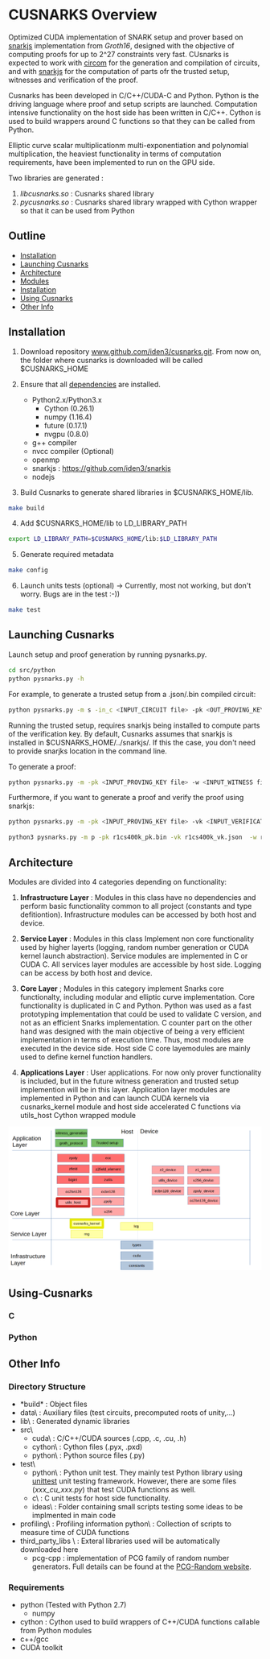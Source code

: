 # CUSNARKS Overview
Optimized CUDA implementation of SNARK setup and prover based on [snarkjs][] implementation from *Groth16*, designed with the objective of computing proofs for up to 2^27 constraints very fast. CUsnarks is expected to work with [circom][] for the generation and compilation
of circuits, and with [snarkjs][] for the computation of parts ofr the trusted setup, witnesses and verification of the proof.

Cusnarks has been developed in C/C++/CUDA-C and Python. Python is the driving language where proof and setup scripts are launched. Computation intensive functionality on the host side has been written in C/C++. Cython is used to build wrappers around C functions so that they can be
called from Python.

Elliptic curve scalar multiplicationm multi-exponentiation and polynomial multiplication, the heaviest functionality in terms of 
computation requirements, have been implemented to run on the GPU side.

Two libraries are generated :
1. *libcusnarks.so* : Cusnarks shared library
2. *pycusnarks.so* : Cusnarks shared library wrapped with Cython wrapper so that it can be used from Python

## Outline
* [Installation][]
* [Launching Cusnarks](#Launching-Cusnarks)
* [Architecture][]
* [Modules][]
* [Installation][]
* [Using Cusnarks][]
* [Other Info](#Other-Info)
  
## Installation
1. Download repository www.github.com/iden3/cusnarks.git. From now on, the folder where cusnarks is downloaded will be called $CUSNARKS_HOME

2. Ensure that all [dependencies][] are installed. 
    - Python2.x/Python3.x
        - Cython (0.26.1)
        - numpy (1.16.4)
        - future (0.17.1)
        - nvgpu (0.8.0)
    - g++ compiler
    - nvcc compiler (Optional)
    - openmp
    - snarkjs : https://github.com/iden3/snarkjs
    - nodejs


3. Build Cusnarks to generate shared libraries in $CUSNARKS_HOME/lib.

```sh
make build
```

4. Add $CUSNARKS_HOME/lib to LD_LIBRARY_PATH

```sh
export LD_LIBRARY_PATH=$CUSNARKS_HOME/lib:$LD_LIBRARY_PATH
```

5. Generate required metadata

```sh
make config
```

6. Launch units tests (optional) -> Currently, most not working, but don't worry. Bugs are in the test :-))

```sh
make test
```

## Launching Cusnarks
Launch setup and proof generation by running pysnarks.py. 

```sh
cd src/python
python pysnarks.py -h
```

For example, to generate a trusted setup from a .json/.bin compiled circuit:

```sh
python pysnarks.py -m s -in_c <INPUT_CIRCUIT file> -pk <OUT_PROVING_KEY file> -vk <OUT_VERIFICATION_KEY file> -snarkjs <SNARKJS location>
```
Running the trusted setup, requires snarkjs being installed to compute parts of the verification key. By default, Cusnarks assumes that snarkjs is installed in $CUSNARKS_HOME/../snarkjs/. If this the case, you don't need to provide snarjks location in the command line.


To generate a proof:
```sh
python pysnarks.py -m -pk <INPUT_PROVING_KEY file> -w <INPUT_WITNESS file file> -p >OUTPUT_PROOF file> -pd <OUTPUT_PUBLIC_DATA file>
```

Furthermore, if you want to generate a proof and verify the proof using snarkjs:
```sh
python pysnarks.py -m -pk <INPUT_PROVING_KEY file> -vk <INPUT_VERIFICATION_KEY file> -w <INPUT_WITNESS file file> -p >OUTPUT_PROOF file> -pd <OUTPUT_PUBLIC_DATA file> -v 1 -snarkjs <SNARKJS location>
```

```sh
python3 pysnarks.py -m p -pk r1cs400k_pk.bin -vk r1cs400k_vk.json  -w r1cs400k_w.bin -p r1cs400k_proof.json -pd r1cs400k_pd.json -v 1 -seed 12346 -bs 16
```

## Architecture

Modules are divided into 4 categories depending on functionality:

1. **Infrastructure Layer** : Modules in this class have no dependencies and perform basic functionality common to all project (constants and type defitiontion).  Infrastructure modules can be accessed by both host and device.

2. **Service Layer** : Modules in this class Implement non core functionality used by higher layerts (logging, random number generation or CUDA kernel launch abstraction). Service modules are implemented in C or CUDA C. All services layer modules are accessible by host side. Logging can be access by both host and device.

3. **Core Layer**  ; Modules in this category implement Snarks core functionalty,  including modular and elliptic curve implementation. Core functionality is duplicated in C and Python. Python was used as a fast prototyping implementation that could be used to validate C version, and not as an efficient Snarks implementation. C counter part on the other hand was designed with the main objective of being a very efficient implementation in terms of execution time. Thus, most modules are executed in the device side. Host side C core layemodules are mainly used to define kernel function handlers.

4. **Applications Layer** : User applications. For now only prover functionality is included, but in the future witness generation and trusted setup implemention will be in this layer. Application layer modules are implemented in Python and can launch CUDA kernels via cusnarks_kernel module and host side accelerated C functions via utils_host Cython wrapped module

![Architecture](doc/architecture.png)


## Using-Cusnarks

### C

### Python


## Other Info
### Directory Structure
* *build\*    : Object files
* data\     : Auxiliary files (test circuits, precomputed roots of unity,...)
* lib\      : Generated dynamic libraries
* src\
  - cuda\     : C/C++/CUDA sources (.cpp, .c, .cu, .h)
  - cython\   : Cython files (.pyx, .pxd)
  - python\   : Python source files (.py)
* test\
  - python\   : Python unit test. They mainly test Python library using [unittest][] unit testing framework. 
   However, there are some files (*xxx_cu_xxx.py*) that test CUDA functions as well.
  - c\        : C unit tests for host side functionality.
  - ideas\    : Folder containing small scripts testing some ideas to be implmented in main code
* profiling\ : Profiling information
   python\   : Collection of scripts to measure time of CUDA functions 
* third_party_libs \ : Exteral libraries used will be automatically downloaded here
  - pcg-cpp  : implementation of PCG family of random number generators. Full details can be found at the [PCG-Random website].

### Requirements 
* python (Tested with Python 2.7)
  - numpy
* cython : Cython used to build wrappers of C++/CUDA functions callable from Python modules
* c++/gcc
* CUDA toolkit

[dependencies]: #Requirements 
[snarkjs]: https://www.github.com/iden3/snarkjs
[circom]: https://www.github.com/iden3/circom
[PCG-Random website]: http://www.pcg-random.org
[unittest]: https://python.org/3/library/unittest.html
[Architecture]: #Architecture
[Modules]: #Modules
[Installation]: #Installation
[Using Cusnarks]: #Using-Cusnarks
[Other Info]: #Other

